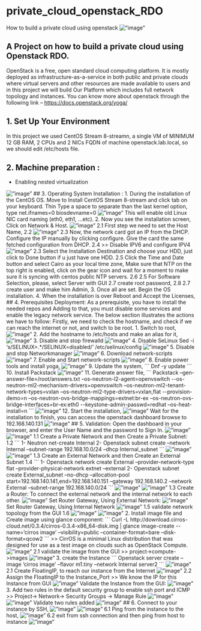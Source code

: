 # private_cloud_openstack_RDO
How to build a private cloud using openstack
<img width=”800” alt=”image” src=https://user-images.githubusercontent.com/128939047/227747175-1309c1d6-89a7-43cf-9460-5ccefbcc81a4.jpeg>
## A Project on how to build a private cloud using Openstack RDO.
OpenStack is a free, open standard cloud computing platform. It is mostly deployed as infrastructure-as-a-service in both public and private clouds where virtual servers and other resources are made available to users and in this project we will build Our Platform which includes full network topology and instances.
You can know more about openstack through the following link – https://docs.openstack.org/yoga/
## 1. Set Up Your Environment
In this project we used CentOS Stream 8-streamn, a single VM of MINIMUM 12 GB RAM, 2 CPUs and 2 NICs
FQDN of machine openstack.lab.local, so we should edit /etc/hosts file.
## 2. Machine preparation :
- Enabling nested virtualization
<img width=”533” alt=”image” src=https://user-images.githubusercontent.com/76592289/227681753-7411aab1-e8da-46ab-a7e7-cbaba1d34aec.png>
## 3. Operating System Installation :
1. During the installation of the CentOS OS. Move to Install CentOS Stream 8-stream and click tab on your keyboard.
Thin Type a space to separate than the last kernel option, type net.ifnames=0 biosdevname=0
<img width=”800” alt=”image” src=https://user-images.githubusercontent.com/76592289/227681824-fa0327f3-9797-48c0-a0db-16c866cc175a.png>
This will enable old Linux NIC card naming (eth0, eth1, …etc).
2. Now you see the installation screen, Click on Network & Host.
<img width=”420” alt=”image” src=https://user-images.githubusercontent.com/76592289/227682265-ecd6c7f2-dceb-472f-86d5-a97ab0df31a4.png>
2.1 First step we need to set the Host Name,
2.2
<img width=”420” alt=”image” src=https://user-images.githubusercontent.com/76592289/227682323-4a5bf1cf-37ed-4b4d-bb94-a0da8cdf42bb.png>
2.3 Now, the network card got an IP from the DHCP. Configure the IP manually by clicking configure. Give the card the same fetched configuration from DHCP.
2.4 >> Disable IPV6 and configure IPV4
<img width=”420” alt=”image” src=https://user-images.githubusercontent.com/76592289/227682445-502819db-cf30-4523-acd2-1677dc878f40.png>
2.3 Select the Installation Destination and choose your HDD, just click to Done button if u just have one HDD.
2.5 Click the Time and Date button and select Cairo as your local time zone, Make sure that NTP on the top right is enabled, click on the gear icon and wait for a moment to make sure it is syncing with centos public NTP servers.
2.6
2.5 For Software Selection, please, select Server with GUI
2.7 create root password,
2.8
2.7 create user and make him Admin,
3. Once all are set. Begin the OS installation.
4. When the installation is over Reboot and Accept the Licenses,
## 4. Prerequisites Deployment:
As a prerequisite, you have to install the needed repos and Adding to that, you must disable some services and enable the legacy network service.
The below section illustrates the actions we have to follow:
Firstly, we need to check the hostname, and check if we can reach the internet or not, and switch to be root.
1. Switch to root,
<img width=”420” alt=”image” src=https://user-images.githubusercontent.com/76592289/227682865-001f0fa0-b3d2-47dd-8087-c3ef86d5ee12.png>
2. Add the hostname to /etc/hosts and make an alias for it,
<img width=”420” alt=”image” src=https://user-images.githubusercontent.com/76592289/227683541-db6ba19a-08d2-479f-a336-9c74aac57a8a.png>
3. Disable and stop firewalld
<img width=”420” alt=”image” src=https://user-images.githubusercontent.com/76592289/227684180-7832b68b-adbe-41d5-aacd-9047ce67835c.png>
4. Disable SeLinux
Sed -i ‘s/SELINUX=.*/SELINUX=disabled/’ /etc/selinux/config
<img width=”420” alt=”image” src=https://user-images.githubusercontent.com/76592289/227685054-b0e9b7b0-d5fb-498f-abfa-ec8c652b009f.png>
5. Disable and stop Networkmanager
<img width=”420” alt=”image” src=https://user-images.githubusercontent.com/76592289/227685745-8d31dd68-a85b-472d-b121-f260cd7d371b.png>
6. Download network-scripts
<img width=”420” alt=”image” src=https://user-images.githubusercontent.com/76592289/227685998-32074c90-72b0-436e-9da2-58d009619acb.png>
7. Enable and Start network-scripts
<img width=”420” alt=”image” src=https://user-images.githubusercontent.com/76592289/227688020-8630af38-0e9e-4ab5-a5d1-de3b00c1d4bc.png>
8. Enable power tools and install yoga,
<img width=”420” alt=”image” src=https://user-images.githubusercontent.com/76592289/227688059-0b458126-e537-42c5-ad58-6ad078467088.png>
9. Update the system,
```
Dnf -y update
```
10. Install Packstack
<img width=”420” alt=”image” src=https://user-images.githubusercontent.com/76592289/227688823-3f62669d-f64b-42fc-943b-ccd2b3dfcf95.png>
11. Generate answer file,
```
Packstack –gen-answer-file=/root/answers.txt –os-neutron-l2-agent=openvswitch
--os-neutron-ml2-mechanism-drivers=openvswitch –os-neutron-ml2-tenant-network-types=vxlan –os-neutron-ml2-type-drivers=vxlan,flat
--provision-demo=n –os-neutron-ovs-bridge-mappings=extnet:br-ex –os-neutron-ovs-bridge-interfaces=br-ex:eth0
--keystone-admin-passwd=redhat –os-heat-install=n
```
<img width=”420” alt=”image” src=https://user-images.githubusercontent.com/76592289/227688975-6e84bfe8-ec82-44e7-8bbd-8c2ca8b380c0.png>
12. Start the installation,
<img width=”420” alt=”image” src=https://user-images.githubusercontent.com/76592289/227689149-34e37516-f03c-433c-8130-6dfff788afc2.png>
Wait for the installation to finish, you can access the openstack dashboard browse to 192.168.140.131
<img width=”420” alt=”image” src=https://user-images.githubusercontent.com/76592289/227689545-0e1d9fe6-d7ef-4aa2-b88f-ea303e79f718.jpg>
## 5. Validation:
Open the dashboard in your browser, and enter the User Name and the password to Sign In.
<img width=”420” alt=”image” src=https://user-images.githubusercontent.com/76592289/227689810-d28657c5-bf6b-4605-812e-34bd5735394d.PNG>
<img width=”420” alt=”image” src=https://user-images.githubusercontent.com/76592289/227689951-9dead25a-d272-4d8b-92f7-50bd73e70d1d.PNG>
1.1 Create a Private Network and then Create a Private Subnet:
1.2
```
1- Neutron net-create Internal
2- Openstack subnet create –network Internal –subnet-range 192.168.10.0/24 –dhcp Internal_subnet
```
<img width=”420” alt=”image” src=https://user-images.githubusercontent.com/76592289/227736798-7cde2801-82d3-4416-9c44-d7b3dcb41912.png>
<img width=”420” alt=”image” src=https://user-images.githubusercontent.com/76592289/227736748-d94a175b-9e5f-45be-b3c6-a6c44fef1e93.png>
1.3 Create an External Network and then Create an External Subnet
1.4
```
1- Openstack network create External –provider-network-type flat –provider-physical-network extnet –external
2- Openstack subnet create External_subnet –no-dhcp –allocation-pool start=192.168.140.141,end=192.168.140.151 –gateway 192.168.140.2 –network External –subnet-range 192.168.140.0/24
```
<img width=”420” alt=”image” src=https://user-images.githubusercontent.com/76592289/227736984-bd2386d2-ae3c-49d3-ade9-40ce7201d34f.png>
<img width=”420” alt=”image” src=https://user-images.githubusercontent.com/76592289/227737103-5e44516e-503d-4666-9242-dcb11a0530ef.png>
1.3 Create a Router: To connect the external network and the internal network to each other.
<img width=”420” alt=”image” src=https://user-images.githubusercontent.com/76592289/227737224-ac1a263b-1dd5-43b8-a71e-4a9d8cb9eb76.png>
Set Router Gateway, Using External Network:
<img width=”420” alt=”image” src=https://user-images.githubusercontent.com/76592289/227737307-e05f8f20-d882-4005-8ad6-46ea3964f923.png>
Set Router Gateway, Using Internal Network
<img width=”420” alt=”image” src=https://user-images.githubusercontent.com/76592289/227737624-f43ad665-6f3a-4efb-9e45-3a41d9e8b313.png>
1.5 validate network topology from the GUI
1.6
<img width=”420” alt=”image” src=https://user-images.githubusercontent.com/76592289/227737447-2f7a165e-f8a0-4a9c-8932-956ec6f51b49.PNG>
<img width=”420” alt=”image” src=https://user-images.githubusercontent.com/76592289/227738399-3f575f38-3ca5-4cc9-a068-826856bdef1d.png>
2. Install image file and Create image using glance component:
```
Curl -L http://download.cirros-cloud.net/0.3.4/cirros-0.3.4-x86_64-disk.img | glance image-create --name=’cirros image’ –visibility=public –container-format=bare –disk-format=qcow2
```
>> CirrOS is a minimal Linux distribution that was designed for use as a test image on clouds such as OpenStack Compute.
<img width=”420” alt=”image” src=https://user-images.githubusercontent.com/76592289/227719344-2b403d30-5e61-4ccd-af05-96ddc88cb12f.png>
2.1 validate the image from the GUI
>> project->compute->images
<img width=”520” alt=”image” src=https://user-images.githubusercontent.com/76592289/227719563-b3518cc1-c485-4c91-a4ff-4a99cc2d7f61.png>
3. create the Instance
```
Openstack server create –image ‘cirros image’ –flavor m1.tiny –network Internal server2
```
<img width=”520” alt=”image” src=https://user-images.githubusercontent.com/76592289/227735989-d6d9445f-5ea6-4790-8fae-dd217c112517.png>
2.1 Create FloatingIP, to reach our instance from the Internet
<img width=”520” alt=”image” src=https://user-images.githubusercontent.com/76592289/227736259-b4d94778-a2df-43d5-8ba9-7926b67acdb3.png>
2.2 Assign the FloatingIP to the Instance_Port
>> We know the IP for this Instance from GUI
<img width=”520” alt=”image” src=https://user-images.githubusercontent.com/76592289/227738009-c2b51c48-3fd7-4bbf-9b7e-adadd56a57d5.png>
Validate the Instance from the GUI:
<img width=”520” alt=”image” src=https://user-images.githubusercontent.com/76592289/227736139-b3f6a1c1-d370-4e19-9adb-9ac9bbe97a75.png>
3. Add two rules in the default security group to enable ssh port and ICMP
>> Project→ Network→ Security Groups → Manage Rule
<img width=”520” alt=”image” src=https://user-images.githubusercontent.com/76592289/227723242-88d9da4e-198c-41d5-9817-77fb16284463.png>
<img width=”520” alt=”image” src=https://user-images.githubusercontent.com/76592289/227723332-143096ba-60cc-424c-bb7a-34a0e4d67945.png>
Validate two rules added
<img width=”520” alt=”image” src=https://user-images.githubusercontent.com/76592289/227723506-781e77e7-4917-430a-83cf-1eda801c648d.png>
## 6. Connect to your instance by SSH,
<img width=”520” alt=”image” src=https://user-images.githubusercontent.com/76592289/227738683-a9d5d2bb-e0fe-43ab-a9fb-90bca5e179c2.png>
<img width=”520” alt=”image” src=https://user-images.githubusercontent.com/76592289/227738842-a679c862-6bc7-4ab6-9108-da693eb2dc77.png>
6.1 Ping from the instance to the host,
<img width=”520” alt=”image” src=https://user-images.githubusercontent.com/76592289/227738890-672444be-e195-4953-a93e-290954e4a982.png>
6.2 exit from ssh connection and then ping from host to instance
<img width=”520” alt=”image” src=https://user-images.githubusercontent.com/76592289/227739472-ec44dc8e-594e-4b67-8de6-9e04ab90f851.png>

